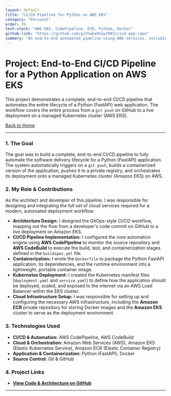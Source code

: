 ```yaml
---
layout: default
title: "CI/CD Pipeline for Python on AWS EKS"
category: "Personal"
order: 70
tech-stack: "AWS EKS, CodePipeline, ECR, Python, Docker"
github-link: "https://github.com/githubabhay2003/cicd-app-repo"
summary: "An end-to-end automated pipeline using AWS services, including CodePipeline and a managed Kubernetes cluster (EKS), to deploy a Python application."
---
```


# Project: End-to-End CI/CD Pipeline for a Python Application on AWS EKS
This project demonstrates a complete, end-to-end CI/CD pipeline that automates the entire lifecycle of a Python (FastAPI) web application. The workflow covers the entire process from a `git push` on GitHub to a live deployment on a managed Kubernetes cluster (AWS EKS).

[Back to Home](./index.md)

---

### 1. The Goal

The goal was to build a complete, end-to-end CI/CD pipeline to fully automate the software delivery lifecycle for a Python (FastAPI) application. The system automatically triggers on a `git push`, builds a containerized version of the application, pushes it to a private registry, and orchestrates its deployment onto a managed Kubernetes cluster (Amazon EKS) on AWS.

### 2. My Role & Contributions

As the architect and developer of this pipeline, I was responsible for designing and integrating the full set of cloud services required for a modern, automated deployment workflow.

* **Architecture Design:** I designed the GitOps-style CI/CD workflow, mapping out the flow from a developer's code commit on GitHub to a live deployment on Amazon EKS.
* **CI/CD Pipeline Implementation:** I configured the core automation engine using **AWS CodePipeline** to monitor the source repository and **AWS CodeBuild** to execute the build, test, and containerization stages defined in the `buildspec.yml` file.
* **Containerization:** I wrote the `Dockerfile` to package the Python FastAPI application, its dependencies, and the runtime environment into a lightweight, portable container image.
* **Kubernetes Deployment:** I created the Kubernetes manifest files (`deployment.yaml` and `service.yaml`) to define how the application should be deployed, scaled, and exposed to the internet via an AWS Load Balancer within the EKS cluster.
* **Cloud Infrastructure Setup:** I was responsible for setting up and configuring the necessary AWS infrastructure, including the **Amazon ECR** private repository for storing Docker images and the **Amazon EKS** cluster to serve as the deployment environment.

### 3. Technologies Used

* **CI/CD & Automation:** AWS CodePipeline, AWS CodeBuild
* **Cloud & Orchestration:** Amazon Web Services (AWS), Amazon EKS (Elastic Kubernetes Service), Amazon ECR (Elastic Container Registry)
* **Application & Containerization:** Python (FastAPI), Docker
* **Source Control:** Git & GitHub

### 4. Project Links

* **<a href="https://github.com/githubabhay2003/cicd-app-repo" target="_blank" rel="noopener noreferrer">View Code & Architecture on GitHub</a>**

---